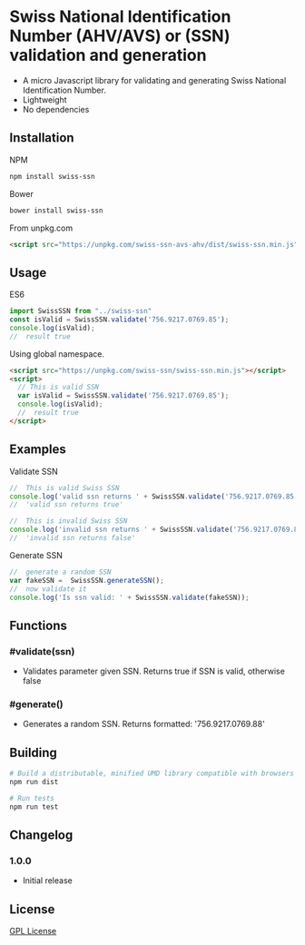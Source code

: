 Swiss National Identification Number (AHV/AVS) or (SSN) validation and generation
===================================

- A micro Javascript library for validating and generating Swiss National Identification Number.
- Lightweight
- No dependencies

Installation
------------

NPM

```sh
npm install swiss-ssn
```

Bower

```sh
bower install swiss-ssn
```

From unpkg.com

```html
<script src="https://unpkg.com/swiss-ssn-avs-ahv/dist/swiss-ssn.min.js"></script>
```


Usage
-----

ES6

``` js
import SwissSSN from "../swiss-ssn"
const isValid = SwissSSN.validate('756.9217.0769.85');
console.log(isValid);
//  result true

```

Using global namespace.

``` html
<script src="https://unpkg.com/swiss-ssn/swiss-ssn.min.js"></script>
<script>
  // This is valid SSN
  var isValid = SwissSSN.validate('756.9217.0769.85');
  console.log(isValid);
  //  result true
</script>

```

Examples
--------

Validate SSN

``` js
//  This is valid Swiss SSN
console.log('valid ssn returns ' + SwissSSN.validate('756.9217.0769.85'));
//  'valid ssn returns true'

//  This is invalid Swiss SSN
console.log('invalid ssn returns ' + SwissSSN.validate('756.9217.0769.88'));
//  'invalid ssn returns false'

```

Generate SSN

``` js
//  generate a random SSN
var fakeSSN =  SwissSSN.generateSSN();
//  now validate it
console.log('Is ssn valid: ' + SwissSSN.validate(fakeSSN));
```

Functions
---------

### #validate(ssn)

- Validates parameter given SSN. Returns true if SSN is valid, otherwise false

### #generate()

- Generates a random SSN. Returns formatted: '756.9217.0769.88'

Building
--------

```sh
# Build a distributable, minified UMD library compatible with browsers and Node
npm run dist

# Run tests
npm run test

```

Changelog
---------

### 1.0.0
- Initial release


License
-------

[GPL License](LICENSE)
